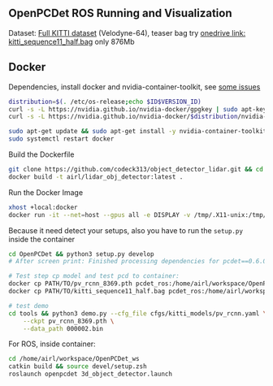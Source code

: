 OpenPCDet ROS Running and Visualization
---

Dataset: [Full KITTI dataset](https://www.cvlibs.net/datasets/kitti/) (Velodyne-64), teaser bag try [onedrive link: kitti_sequence11_half.bag](https://hkustconnect-my.sharepoint.com/:u:/g/personal/qzhangcb_connect_ust_hk/EXqmutFjAbpPsYVe5r91KXEBhLlqP7anlNBJqTMHIOkfqw?e=RoRVgF) only 876Mb

## Docker
Dependencies, install docker and nvidia-container-toolkit, see [some issues](https://github.com/NVIDIA/nvidia-docker/issues/1238)

```bash
distribution=$(. /etc/os-release;echo $ID$VERSION_ID)
curl -s -L https://nvidia.github.io/nvidia-docker/gpgkey | sudo apt-key add -
curl -s -L https://nvidia.github.io/nvidia-docker/$distribution/nvidia-docker.list | sudo tee /etc/apt/sources.list.d/nvidia-docker.list

sudo apt-get update && sudo apt-get install -y nvidia-container-toolkit
sudo systemctl restart docker
```

Build the Dockerfile

```bash
git clone https://github.com/codeck313/object_detector_lidar.git && cd object_detector_lidar
docker build -t airl/lidar_obj_detector:latest .
```

Run the Docker Image

```bash
xhost +local:docker
docker run -it --net=host --gpus all -e DISPLAY -v /tmp/.X11-unix:/tmp/.X11-unix --name pcdet_ros lidar_obj_detector:latest /bin/zsh
```

Because it need detect your setups, also you have to run the `setup.py` inside the container

```bash
cd OpenPCDet && python3 setup.py develop
# After screen print: Finished processing dependencies for pcdet==0.6.0

# Test step cp model and test pcd to container:
docker cp PATH/TO/pv_rcnn_8369.pth pcdet_ros:/home/airl/workspace/OpenPCDet/tools/
docker cp PATH/TO/kitti_sequence11_half.bag pcdet_ros:/home/airl/workspace/OpenPCDet_ws

# test demo
cd tools && python3 demo.py --cfg_file cfgs/kitti_models/pv_rcnn.yaml \
    --ckpt pv_rcnn_8369.pth \
    --data_path 000002.bin
```

For ROS, inside container:

```bash
cd /home/airl/workspace/OpenPCDet_ws
catkin build && source devel/setup.zsh
roslaunch openpcdet 3d_object_detector.launch
```
